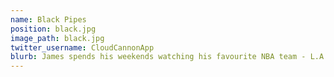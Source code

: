 ```yaml
---
name: Black Pipes
position: black.jpg
image_path: black.jpg
twitter_username: CloudCannonApp
blurb: James spends his weekends watching his favourite NBA team - L.A. Clippers.
---
```

